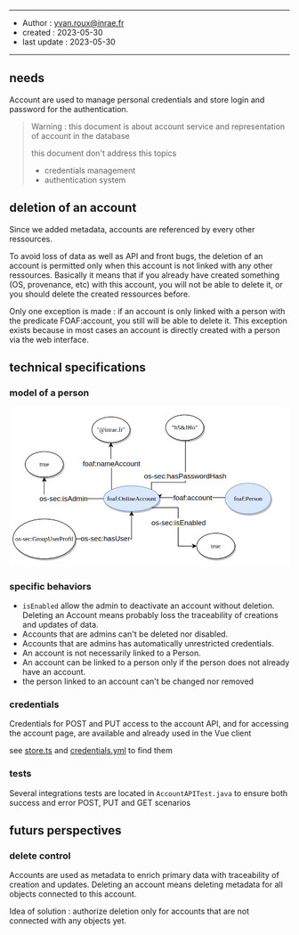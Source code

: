 ******
* Author : yvan.roux@inrae.fr
* created : 2023-05-30
* last update : 2023-05-30
******

## needs

Account are used to manage personal credentials and store login and password for the authentication.

> Warning : this document is about account service and representation of account in the database
> 
> this document don't address this topics
> - credentials management
> - authentication system

## deletion of an account

Since we added metadata, accounts are referenced by every other ressources.

To avoid loss of data as well as API and front bugs, the deletion of an account is permitted only when this account
is not linked with any other ressources. Basically it means that if you already have created something (OS, provenance, etc)
with this account, you will not be able to delete it, or you should delete the created ressources before.

Only one exception is made : if an account is only linked with a person with the predicate FOAF:account,
you still will be able to delete it. This exception exists because in most cases an account is directly created with a person via the web interface.


## technical specifications

### model of a person
![data model of an account](img/account_data_model.png)

### specific behaviors
- `isEnabled` allow the admin to deactivate an account without deletion. Deleting an Account means probably loss the traceability of creations and updates of data.
- Accounts that are admins can't be deleted nor disabled.
- Accounts that are admins has automatically unrestricted credentials.
- An account is not necessarily linked to a Person.
- An account can be linked to a person only if the person does not already have an account.
- the person linked to an account can't be changed nor removed

### credentials

Credentials for POST and PUT access to the account API, and for accessing the account page, are available and already used in the Vue client

see [store.ts](../../../../../opensilex-front/front/src/models/Store.ts) and [credentials.yml](../../../../../opensilex-security/src/main/resources/credentials/credentials.yml) to find them

### tests
Several integrations tests are located in `AccountAPITest.java` to ensure both success and error POST, PUT and GET scenarios


## futurs perspectives

### delete control
Accounts are used as metadata to enrich primary data with traceability of creation and updates.
Deleting an account means deleting metadata for all objects connected to this account.

Idea of solution : authorize deletion only for accounts that are not connected with any objects yet.